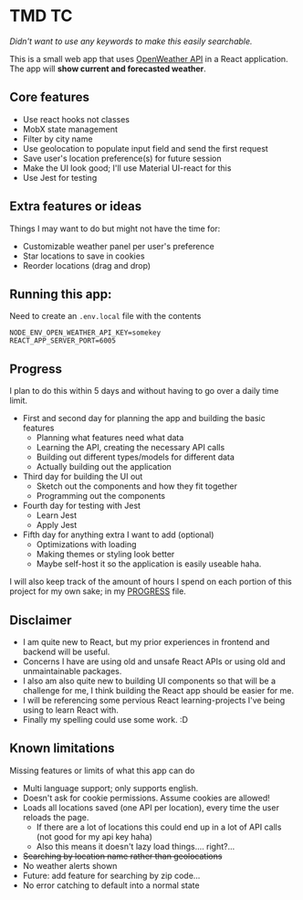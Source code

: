 # TMD TC

*Didn't want to use any keywords to make this easily searchable.*

This is a small web app that uses [OpenWeather API](https://openweathermap.org/api) in a React application.
The app will **show current and forecasted weather**.

## Core features

- Use react hooks not classes
- MobX state management
- Filter by city name
- Use geolocation to populate input field and send the first request
- Save user's location preference(s) for future session
- Make the UI look good; I'll use Material UI-react for this
- Use Jest for testing

## Extra features or ideas

Things I may want to do but might not have the time for:
- Customizable weather panel per user's preference
- Star locations to save in cookies
- Reorder locations (drag and drop)

## Running this app:

Need to create an `.env.local` file with the contents

    NODE_ENV_OPEN_WEATHER_API_KEY=somekey
    REACT_APP_SERVER_PORT=6005

## Progress

I plan to do this within 5 days and without having to go over a daily time limit.
- First and second day for planning the app and building the basic features
  - Planning what features need what data
  - Learning the API, creating the necessary API calls
  - Building out different types/models for different data
  - Actually building out the application
- Third day for building the UI out
  - Sketch out the components and how they fit together
  - Programming out the components
- Fourth day for testing with Jest
  - Learn Jest
  - Apply Jest
- Fifth day for anything extra I want to add (optional)
  - Optimizations with loading
  - Making themes or styling look better
  - Maybe self-host it so the application is easily useable haha.

I will also keep track of the amount of hours I spend on each portion of this project for my own sake; in my [PROGRESS](./docs/PROGRESS.md) file.

## Disclaimer

- I am quite new to React, but my prior experiences in frontend and backend will be useful.
- Concerns I have are using old and unsafe React APIs or using old and unmaintainable packages.
- I also am also quite new to building UI components so that will be a challenge for me, I think building the React app should be easier for me.
- I will be referencing some pervious React learning-projects I've being using to learn React with.
- Finally my spelling could use some work. :D

## Known limitations

Missing features or limits of what this app can do
- Multi language support; only supports english.
- Doesn't ask for cookie permissions. Assume cookies are allowed!
- Loads all locations saved (one API per location), every time the user reloads the page.
  - If there are a lot of locations this could end up in a lot of API calls (not good for my api key haha)
  - Also this means it doesn't lazy load things.... right?...
- ~~Searching by location name rather than geolocations~~
- No weather alerts shown
- Future: add feature for searching by zip code...
- No error catching to default into a normal state